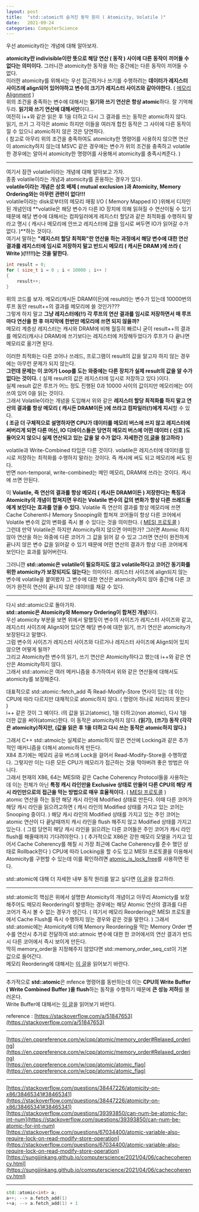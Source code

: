 ```yaml
---
layout: post
title:  "std::atomic의 숨겨진 동작 원리 ( Atomicity, Volatile )"
date:   2021-09-24
categories: ComputerScience
---
```


우선 atomicity라는 개념에 대해 알아보자.        

**atomicity란 indivisible이란 뜻으로 해당 연산 ( 동작 ) 사이에 다른 동작이 끼어들 수 없다는 의미이다.** 그러니깐 atomicity한 동작을 하는 중간에는 다른 동작이 끼어들 수 없다.                          
이러한 atomicity를 위해서는 우선 접근하거나 쓰기를 수행하려는 **데이터가 레지스터 사이즈에 align되어 있어야하고 변수의 크기가 레지스터 사이즈와 같아야한다.** ( [메모리 Alignment](https://sungjjinkang.github.io/computerscience/2021/03/28/memoryalignment.html) )        
위의 조건을 충족하는 변수에 대해서는 **읽기와 쓰기 연산은 항상 atomic**하다. 잘 기억해두라. **읽기와 쓰기 연산에 대해서만**이다...      
여전히 i++와 같은 읽은 후 1을 더하고 다시 그 결과를 쓰는 동작은 atomic하지 않다. 읽기, 쓰기 그 각각은 atomic 하지만 이들을 여러개 합친 동작은 그 사이에 다른 동작이 낄 수 있으니 atomic하지 않은 것은 당연하다.      
( 참고로 아무리 위의 조건을 충족하여도 atomicity한 명령어를 사용하지 않으면 연산이 atomicity하지 않는데 MSVC 같은 경우에는 변수가 위의 조건을 충족하고 volatile한 경우에는 알아서 atomicity한 명령어를 사용해서 atomicity를 충족시켜준다. )                 

------------------------

여기서 잠깐 volatile이라는 개념에 대해 알아보고 가자.           
종종 volatile이라는 개념과 atomicity를 혼용하는 경우가 있다.       
**volatile이라는 개념은 상호 배제 ( mutual exclusion )과 Atomicity, Memory Ordering와는 아무런 관련이 없다!!!**              
volatile이라는 disk로부터의 메모리 매핑 I/O ( Memory Mapped IO )위해서 디자인된 개념인데 **volatile은 해당 변수가 다른 IO 장치에 의해 읽혀질 수 연산이될 수 있기 때문에 해당 변수에 대해서는 컴파일러에게 레지스터 할당과 같은 최적화를 수행하지 말라고 명시 ( 캐시나 메모리에 안쓰고 레지스터에 값을 임시로 써두면 IO가 읽어갈 수가 없다. )**하는 것이다.     
여기서 말하는 **"레지스터 할당 최적화"란 연산을 하는 과정에서 해당 변수에 대한 연산 결과를 레지스터에 임시로 저장하지 말고 반드시 메모리 ( 캐시든 DRAM )에 쓰라 ( Write )(!!!!!)는 것을 말한다.**                  


```cpp
int result = 0;
for ( size_t i = 0 ; i < 10000 ; i++ )
{
    result++;
}
```
위의 코드를 보자. 메모리(캐시든 DRAM이든)에 result라는 변수가 있는데 10000번의 루프 동안 result++의 결과를 메모리에 쓸 것인가???       
그렇게 하지 말고 **그냥 레지스터에(!!) 각 루프의 연산 결과를 임시로 저장하면서 매 루프마다 연산을 한 후 마지막에 한번만 메모리에 쓰면 되지 않을까?**                    
메모리 계층상 레지스터는 캐시와 DRAM에 비해 월등히 빠르니 굳이 result++의 결과를 메모리(캐시나 DRAM)에 쓰기보다는 레지스터에 저장해두었다가 루프가 다 끝나면 메모리로 옮기면 된다.         

이러한 최적화는 다른 코어나 쓰레드, 프로그램이 result의 값을 알고자 하지 않는 경우에는 아무런 문제가 되지 않는다.         
**그런데 문제는 이 코어가 Loop를 도는 와중에는 다른 장치가 실제 result의 값을 알 수가 없다는 것이다.** ( 실제 result의 값은 레지스터에 임시로 저장하고 있다 )이다.               
실제 result 값은 루프가 어느 정도 진행된 0과 10000 사이의 값이지만 메모리에는 0이 쓰여 있어 0을 읽는 것이다.      
그래서 Volatile이라는 개념을 도입해서 위와 같은 **레지스터 할당 최적화를 하지 말고 연산의 결과를 항상 메모리 ( 캐시든 DRAM이든 )에 쓰라고 컴파일러(!)에게 지시**할 수 있다.              
**( 조금 더 구체적으로 설명하자면 CPU가 데이터를 메모리 버스에 쓰지 않고 레지스터에 써버리게 되면 다른 머신, IO 디바이스들은 당연히 메모리 버스에 어떤 데이터 ( 신호 )도 들어오지 않으니 실제 연산되고 있는 값을 알 수가 없다. 자세한건 [이 글](https://sungjjinkang.github.io/computerscience/2021/09/26/IO_System.html)을 참고하라 )**                 

volatile과 Write-Combined 타입은 다른 것이다. volatile은 레지스터에 데이터를 임시로 저장하는 최적화를 수행하지 말라는 것이다. 즉 캐시에 써도 되고 메모리에 써도 된다.          
반면 non-temporal, write-combined는 메인 메모리, DRAM에 쓰라는 것이다. 캐시에 쓰면 안된다.         

이 **Volatile, 즉 연산의 결과를 항상 메모리 ( 캐시든 DRAM이든 ) 저장한다는 특징과 Atomicity의 개념이 합쳐지면 우리는 Volatile 변수의 값의 변화가 항상 다른 쓰레드들에게 보인다는 효과를 얻을 수 있다.** Volatile 즉 연산의 결과를 항상 메모리에 쓰면 Cache Coherent나 Memory Snooping와 합쳐져 코어들이 항상 다른 코어에서 Volatile 변수의 값의 변화를 즉시 볼 수 있다는 것을 의미한다. ( [MESI 프로토콜](https://sungjjinkang.github.io/computerscience/2021/04/06/cachecoherency.html) )                     
그런데 만약 Volatile은 하지만 Atomicity하지 않으면 어떠한가? 그러면 Atomic 하지 않아 연산을 하는 와중에 다른 코어가 그 값을 읽어 갈 수 있고 그러면 연산이 완전하게 끝나지 않은 변수 값을 읽어갈 수 있기 때문에 어떤 연산의 결과가 항상 다른 코어에게 보인다는 효과를 잃어버린다.      

그러니깐 **std::atomic은 volatile이 필요하지도 않고 volatile하다고 코어간 동기화를 위한 atomicity가 보장되지도 않는다**는 의미이다. 레지스터 사이즈에 align되지 않는 변수에 volatile을 붙여봤자 그 변수에 대한 연산은 atomicity하지 않아 중간에 다른 코어가 완전히 연산이 끝나지 않은 데이터를 채갈 수 있다.          


------------------------------

다시 std::atomic으로 돌아가자.          
**std::atomic은 Atomicity와 Memory Ordering이 합쳐진 개념**이다.                 
우선 atomicity 부분을 보면 위에서 말했듯이 변수의 사이즈가 레지스터 사이즈와 같고, 레지스터 사이즈에 Align되어 있으면 해당 변수에 대한 읽기, 쓰기 연산은 atomicity가 보장된다고 말했다.           
그럼 변수의 사이즈가 레지스터 사이즈와 다르거나 레지스터 사이즈에 Align되어 있지 않으면 어떻게 될까?      
그리고 Atomicity한 변수의 읽기, 쓰기 연산은 Atomicity하다고 했는데 i++와 같은 연산은 Atomicity하지 않다.          
그래서 std::atomic은 여러 메커니즘을 추가하여서 위와 같은 연산들에 대해서도 atomicity를 보장해준다.           
                
대표적으로 std::atomic::fetch_add 즉 Read-Modify-Store 연사이 있는 데 이는 CPU에 따라 다르지만 대채적으로 atomic하지 않다. ( 명령어 하나로 처리하지 못한다 )        
i++ 같은 것이 그 예이다. i의 값을 읽고(atomic), 1을 더하고(non atomic), 다시 1을 더한 값을 써야(atomic)한다. 이 동작은 atomicity하지 않다. **(읽기), (쓰기) 동작 (각각은 atomicity)하지만, (값을 읽은 후 1을 더하고 다시 쓰는 동작은 atomic하지 않다.)**            

그래서 C++ std::atmoic는 실제로는 atomic하지 않은 연산에 Locking과 같은 추가적인 매커니즘을 더해서 atomic하게 만든다.               
X84 초기에는 메모리 공유 버스에 Lock을 걸어서 Read-Modify-Store을 수행하였다. 그렇지만 이는 다른 모든 CPU가 메모리가 접근하는 것을 막아버려 좋은 방법은 아니다.            
그래서 현재의 X86, 64는 MESI와 같은 Cache Coherency Protocol들을 사용하는 데 이는 전체가 아닌 **특정 캐시 라인만을 Exclusive 상태로 만들어 다른 CPU의 해당 캐시 라인만으로의 접근을 막는 방법으로 매우 효율적이다.** ( [MESI 프로토콜](https://sungjjinkang.github.io/computerscience/2021/04/06/cachecoherency.html) )                 
atomic 연산을 하는 동안 해당 캐시 라인에 Modified 상태로 만든다. 이때 다른 코어가 해당 캐시 라인을 읽으려고하면 ( 캐시 라인의 Modified 상태를 가지고 있는 코어는 Snooping 중이다. ) 해당 캐시 라인의 Modified 상태를 가지고 있는 주인 코어는 atomic 연산이 다 끝날때까지 캐시 라인을 flush 해주지 않고 Modified 상태를 가지고 있는다. ( 그럼 당연히 해당 캐시 라인을 읽으려는 다른 코어들은 주인 코어가 캐시 라인 flush를 해줄때까지 기다려야한다. ) ( 추가적으로 X86은 강한 메모리 모델을 가지고 있어서 Cache Coherency를 해칠 시 가장 최근에 Cache Coherency를 준수 했던 상태로 Rollback한다 )
CPU에 따라 Locking을 할 수도 있고 MESI 프로토콜을 이용해서 Atomicity를 구현할 수 있는데 이를 확인하려면 [atomic_is_lock_free](https://en.cppreference.com/w/cpp/atomic/atomic_is_lock_free)를 사용하면 된다.         

std::atomic에 대해 더 자세한 내부 동작 원리를 알고 싶다면 [이 글](https://fgiesen.wordpress.com/2014/08/18/atomics-and-contention/)을 참고하라.          

-------------------------------------------------


std::atomic의 핵심은 위에서 설명한 Atomicity의 개념이고 아무리 Atomicty를 보장해주어도 메모리 Reordering이 발생하는 경우에는 해당 Atomic 연산의 결과를 다른 코어가 즉시 볼 수 없는 경우가 생긴다. ( 여기서 메모리 Reordering은 MESI 프로토콜에서 Cache Flush를 즉시 수행하지 않는 경우와 같은 것을 말한다. ) 그래서 std::atomic에는 Atomicity에 더해 Memory Reordering을 막는 Memory Order 변수를 연산시 추가로 전달하여 std::atmoic 변수에 대한 한 코어에서의 연산 결과가 반드시 다른 코어에서 즉시 보이게 만든다.      
딱히 memory_order을 지정해주지 않았다면 std::memory_order_seq_cst이 기본 값으로 들어간다.                        
메모리 Reordering에 대해서는 [이 글](https://sungjjinkang.github.io/computerscience/2021/05/13/MemoryReordering.html)을 읽어보기 바란다.        


--------------------------------

추가적으로 **std::atomic**은 mfence 명령어를 동반하는데 이는 **CPU의 Write Buffer ( Write Combined Buffer )을 flush**하는 동작을 수행하기 때문에 **큰 성능 저하**를 불러온다.       
Write Buffer에 대해서는 [이 글](https://sungjjinkang.github.io/computerscience/2021/09/28/nonTemporalMemoryHint.html)을 읽어보기 바란다.       

reference : [https://stackoverflow.com/a/51847653](https://stackoverflow.com/a/51847653)


-------------------------------



[https://en.cppreference.com/w/cpp/atomic/memory_order#Relaxed_ordering](https://en.cppreference.com/w/cpp/atomic/memory_order#Relaxed_ordering)       
[https://en.cppreference.com/w/cpp/atomic/atomic_flag](https://en.cppreference.com/w/cpp/atomic/atomic_flag)           


-----------------------------------------------------

[https://stackoverflow.com/questions/38447226/atomicity-on-x86/38465341#38465341](https://stackoverflow.com/questions/38447226/atomicity-on-x86/38465341#38465341)                 
[https://stackoverflow.com/questions/39393850/can-num-be-atomic-for-int-num](https://stackoverflow.com/questions/39393850/can-num-be-atomic-for-int-num)       
[https://stackoverflow.com/questions/67034400/atomic-variable-also-require-lock-on-read-modify-store-operation](https://stackoverflow.com/questions/67034400/atomic-variable-also-require-lock-on-read-modify-store-operation)        
[https://sungjjinkang.github.io/computerscience/2021/04/06/cachecoherency.html](https://sungjjinkang.github.io/computerscience/2021/04/06/cachecoherency.html)        

-----------------------------------------------------

```cpp
std::atomic<int> a;
a++; --> a.fetch_add(1)
++a; --> a.fetch_add(1) + 1
```
